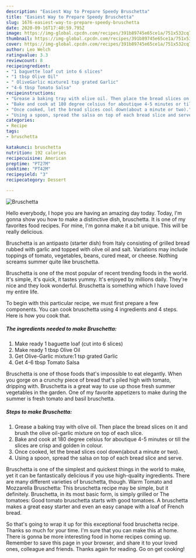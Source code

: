```yaml
---
description: "Easiest Way to Prepare Speedy Bruschetta"
title: "Easiest Way to Prepare Speedy Bruschetta"
slug: 1676-easiest-way-to-prepare-speedy-bruschetta
date: 2020-09-16T17:40:59.795Z
image: https://img-global.cpcdn.com/recipes/391b89745e65ce1a/751x532cq70/bruschetta-recipe-main-photo.jpg
thumbnail: https://img-global.cpcdn.com/recipes/391b89745e65ce1a/751x532cq70/bruschetta-recipe-main-photo.jpg
cover: https://img-global.cpcdn.com/recipes/391b89745e65ce1a/751x532cq70/bruschetta-recipe-main-photo.jpg
author: Leo Welch
ratingvalue: 3.3
reviewcount: 8
recipeingredient:
- "1 baguette loaf cut into 6 slices"
- "1 tbsp Olive Oil"
- " OliveGarlic mixture1 tsp grated Garlic"
- "4-6 tbsp Tomato Salsa"
recipeinstructions:
- "Grease a baking tray with olive oil. Then place the bread slices on it and brush the olive oil-garlic mixture on top of each slice."
- "Bake and cook at 180 degree celsius for aboutique 4-5 minutes or till the slices are crisp and golden in colour."
- "Once cooked, let the bread slices cool down(about a minute or two)."
- "Using a spoon, spread the salsa on top of each bread slice and serve."
categories:
- Recipe
tags:
- bruschetta

katakunci: bruschetta 
nutrition: 192 calories
recipecuisine: American
preptime: "PT27M"
cooktime: "PT42M"
recipeyield: "3"
recipecategory: Dessert

---
```



![Bruschetta](https://img-global.cpcdn.com/recipes/391b89745e65ce1a/751x532cq70/bruschetta-recipe-main-photo.jpg)

Hello everybody, I hope you are having an amazing day today. Today, I'm gonna show you how to make a distinctive dish, bruschetta. It is one of my favorites food recipes. For mine, I'm gonna make it a bit unique. This will be really delicious.

Bruschetta is an antipasto (starter dish) from Italy consisting of grilled bread rubbed with garlic and topped with olive oil and salt. Variations may include toppings of tomato, vegetables, beans, cured meat, or cheese. Nothing screams summer quite like bruschetta.

Bruschetta is one of the most popular of recent trending foods in the world. It's simple, it's quick, it tastes yummy. It's enjoyed by millions daily. They're nice and they look wonderful. Bruschetta is something which I have loved my entire life.


To begin with this particular recipe, we must first prepare a few components. You can cook bruschetta using 4 ingredients and 4 steps. Here is how you cook that.

<!--inarticleads1-->

##### The ingredients needed to make Bruschetta:

1. Make ready 1 baguette loaf (cut into 6 slices)
1. Make ready 1 tbsp Olive Oil
1. Get  Olive-Garlic mixture:1 tsp grated Garlic
1. Get 4-6 tbsp Tomato Salsa


Bruschetta is one of those foods that&#39;s impossible to eat elegantly. When you gorge on a crunchy piece of bread that&#39;s piled high with tomato, dripping with. Bruschetta is a great way to use up those fresh summer vegetables in the garden. One of my favorite appetizers to make during the summer is fresh tomato and basil bruschetta. 

<!--inarticleads2-->

##### Steps to make Bruschetta:

1. Grease a baking tray with olive oil. Then place the bread slices on it and brush the olive oil-garlic mixture on top of each slice.
1. Bake and cook at 180 degree celsius for aboutique 4-5 minutes or till the slices are crisp and golden in colour.
1. Once cooked, let the bread slices cool down(about a minute or two).
1. Using a spoon, spread the salsa on top of each bread slice and serve.


Bruschetta is one of the simplest and quickest things in the world to make, yet it can be fantastically delicious if you use high-quality ingredients. There are many different varieties of bruschetta, though. Warm Tomato and Mozzarella Bruschetta: This bruschetta recipe may be simple, but it definitely. Bruschetta, in its most basic form, is simply grilled or The tomatoes: Good tomato bruschetta starts with good tomatoes. A bruschetta makes a great easy starter and even an easy canape with a loaf of French bread. 

So that's going to wrap it up for this exceptional food bruschetta recipe. Thanks so much for your time. I'm sure that you can make this at home. There is gonna be more interesting food in home recipes coming up. Remember to save this page in your browser, and share it to your loved ones, colleague and friends. Thanks again for reading. Go on get cooking!
